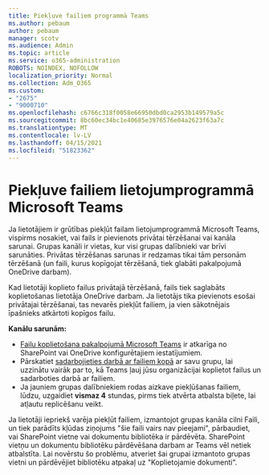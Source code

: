 ```yaml
---
title: Piekļuve failiem programmā Teams
ms.author: pebaum
author: pebaum
manager: scotv
ms.audience: Admin
ms.topic: article
ms.service: o365-administration
ROBOTS: NOINDEX, NOFOLLOW
localization_priority: Normal
ms.collection: Adm_O365
ms.custom:
- "2675"
- "9000710"
ms.openlocfilehash: c6766c318f0058e66950dbd0ca2953b149579a5c
ms.sourcegitcommit: 8bc60ec34bc1e40685e3976576e04a2623f63a7c
ms.translationtype: MT
ms.contentlocale: lv-LV
ms.lasthandoff: 04/15/2021
ms.locfileid: "51823362"
---
```

# <a name="accessing-files-in-microsoft-teams"></a>Piekļuve failiem lietojumprogrammā Microsoft Teams

Ja lietotājiem ir grūtības piekļūt failam lietojumprogrammā Microsoft Teams, vispirms nosakiet, vai fails ir pievienots privātai tērzēšanai vai kanāla sarunai. Grupas kanāli ir vietas, kur visi grupas dalībnieki var brīvi sarunāties. Privātas tērzēšanas sarunas ir redzamas tikai tām personām tērzēšanā (un faili, kurus kopīgojat tērzēšanā, tiek glabāti pakalpojumā OneDrive darbam).

Kad lietotāji koplieto failus privātajā tērzēšanā, fails tiek saglabāts koplietošanas lietotāja OneDrive darbam. Ja lietotājs tika pievienots esošai privātajai tērzēšanai, tas nevarēs piekļūt failiem, ja vien sākotnējais īpašnieks atkārtoti kopīgos failu.    

**Kanālu sarunām:**

- [Failu koplietošana pakalpojumā Microsoft Teams](https://docs.microsoft.com/MicrosoftTeams/sharing-files-in-teams) ir atkarīga no SharePoint vai OneDrive konfigurētajiem iestatījumiem. 
- Pārskatiet [sadarbojieties darbā ar failiem kopā](https://support.office.com/article/Collaborate-on-files-with-your-Team-9b200289-dbac-4823-85bd-628a5c7bb0ae) ar savu grupu, lai uzzinātu vairāk par to, kā Teams ļauj jūsu organizācijai koplietot failus un sadarboties darbā ar failiem. 
- Ja jauniem grupas dalībniekiem rodas aizkave piekļūšanas failiem, lūdzu, uzgaidiet **vismaz 4** stundas, pirms tiek atvērta atbalsta biļete, lai atļautu replicēšanu veikt. 

Ja lietotāji iepriekš varēja piekļūt failiem, izmantojot grupas kanāla cilni Faili, un tiek parādīts kļūdas ziņojums "šie faili vairs nav pieejami", pārbaudiet, vai SharePoint vietne vai dokumentu bibliotēka ir pārdēvēta. SharePoint vietņu un dokumentu bibliotēku pārdēvēšana darbam ar Teams vēl netiek atbalstīta. Lai novērstu šo problēmu, atveriet šai grupai izmantoto grupas vietni un pārdēvējiet bibliotēku atpakaļ uz "Koplietojamie dokumenti".